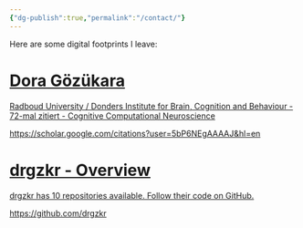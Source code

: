 ```yaml
---
{"dg-publish":true,"permalink":"/contact/"}
---
```


Here are some digital footprints I leave:
 
<div class="rich-link-card-container"><a class="rich-link-card" href="https://scholar.google.com/citations?user=5bP6NEgAAAAJ&hl=en" target="_blank">
	<div class="rich-link-image-container">
		<div class="rich-link-image" style="background-image: url('https://scholar.googleusercontent.com/citations?view_op=medium_photo&user=5bP6NEgAAAAJ&citpid=2')">
	</div>
	</div>
	<div class="rich-link-card-text">
		<h1 class="rich-link-card-title">Dora Gözükara</h1>
		<p class="rich-link-card-description">
		Radboud University / Donders Institute for Brain, Cognition and Behaviour - 72-mal zitiert - Cognitive Computational Neuroscience
		</p>
		<p class="rich-link-href">
		https://scholar.google.com/citations?user=5bP6NEgAAAAJ&hl=en
		</p>
	</div>
</a></div>

<div class="rich-link-card-container"><a class="rich-link-card" href="https://github.com/drgzkr" target="_blank">
	<div class="rich-link-image-container">
		<div class="rich-link-image" style="background-image: url('https://avatars.githubusercontent.com/u/60198204?v=4?s=400')">
	</div>
	</div>
	<div class="rich-link-card-text">
		<h1 class="rich-link-card-title">drgzkr - Overview</h1>
		<p class="rich-link-card-description">
		drgzkr has 10 repositories available. Follow their code on GitHub.
		</p>
		<p class="rich-link-href">
		https://github.com/drgzkr
		</p>
	</div>
</a></div>


